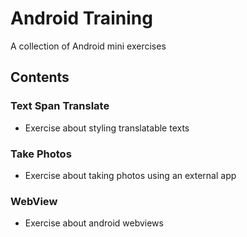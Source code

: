 # Android Training
A collection of Android mini exercises

## Contents
### Text Span Translate
- Exercise about styling translatable texts
### Take Photos
- Exercise about taking photos using an external app
### WebView
- Exercise about android webviews

